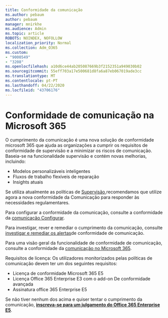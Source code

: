 ```yaml
---
title: Conformidade da comunicação
ms.author: pebaum
author: pebaum
manager: mnirkhe
ms.audience: Admin
ms.topic: article
ROBOTS: NOINDEX, NOFOLLOW
localization_priority: Normal
ms.collection: Adm_O365
ms.custom:
- "9000549"
- "3208"
ms.openlocfilehash: a10d6ce44ab205087669b3f2152351a949030b02
ms.sourcegitcommit: 55eff703a17e500681d8fa6a87eb067019ade3cc
ms.translationtype: MT
ms.contentlocale: pt-PT
ms.lasthandoff: 04/22/2020
ms.locfileid: "43706176"
---
```

# <a name="communication-compliance-in-microsoft-365"></a>Conformidade de comunicação na Microsoft 365

O cumprimento da comunicação é uma nova solução de conformidade microsoft 365 que ajuda as organizações a cumprir os requisitos de conformidade de supervisão e a minimizar os riscos de comunicação. Baseia-se na funcionalidade supervisão e contém novas melhorias, incluindo:

- Modelos personalizáveis inteligentes
- Fluxos de trabalho flexíveis de reparação
- Insights atuais

Se utiliza atualmente as políticas de [Supervisão,](https://docs.microsoft.com/microsoft-365/compliance/supervision-policies)recomendamos que utilize agora a nova conformidade da Comunicação para responder às necessidades regulamentares.

Para configurar a conformidade da comunicação, consulte a conformidade da [comunicação Configurar](https://docs.microsoft.com/microsoft-365/compliance/communication-compliance-configure).

Para investigar, rever e remediar o cumprimento da comunicação, consulte [investigar e remediar os alertas](https://docs.microsoft.com/microsoft-365/compliance/communication-compliance-investigate-remediate)de conformidade de comunicação.

Para uma visão geral da funcionalidade de conformidade de comunicação, consulte a conformidade da [comunicação no Microsoft 365](https://docs.microsoft.com/microsoft-365/compliance/communication-compliance).

Requisitos de licença: Os utilizadores monitorizados pelas políticas de comunicação devem ter um dos seguintes requisitos:

- Licença de conformidade Microsoft 365 E5
- Licença Office 365 Enterprise E3 com o add-on De conformidade avançada
- Assinatura office 365 Enterprise E5

Se não tiver nenhum dos acima e quiser tentar o cumprimento da comunicação, **[inscreva-se para um julgamento do Office 365 Enterprise E5](https://go.microsoft.com/fwlink/p/?LinkID=698279)**.